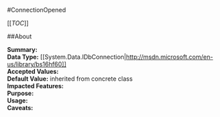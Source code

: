 #ConnectionOpened

[[_TOC_]]

##About

**Summary:**   
**Data Type:** [[System.Data.IDbConnection|http://msdn.microsoft.com/en-us/library/bs16hf60]]  
**Accepted Values:**   
**Default Value:** inherited from concrete class  
**Impacted Features:**   
**Purpose:**   
**Usage:**   
**Caveats:**   

